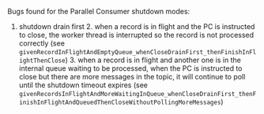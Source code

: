 Bugs found for the Parallel Consumer shutdown modes:

1. shutdown drain first
   2. when a record is in flight and the PC is instructed to close, the worker thread is interrupted so the record is not processed correctly (see `givenRecordInFlightAndEmptyQueue_whenCloseDrainFirst_thenFinishInFlightThenClose`)
   3. when a record is in flight and another one is in the internal queue waiting to be processed, when the PC is instructed to close but there are more messages in the topic, it will continue to poll until the shutdown timeout expires (see `givenRecordsInFlightAndMoreWaitingInQueue_whenCloseDrainFirst_thenFinishInFlightAndQueuedThenCloseWithoutPollingMoreMessages`)